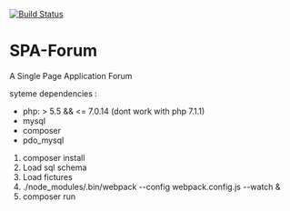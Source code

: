 [![Build Status](https://travis-ci.org/branchard/SPA-Forum.svg?branch=master)](https://travis-ci.org/branchard/SPA-Forum)

# SPA-Forum
A Single Page Application Forum

syteme dependencies :
- php: > 5.5 && <= 7.0.14 (dont work with php 7.1.1)
- mysql
- composer
- pdo_mysql

1. composer install
2. Load sql schema
3. Load fictures
4. ./node_modules/.bin/webpack --config webpack.config.js --watch &
5. composer run
